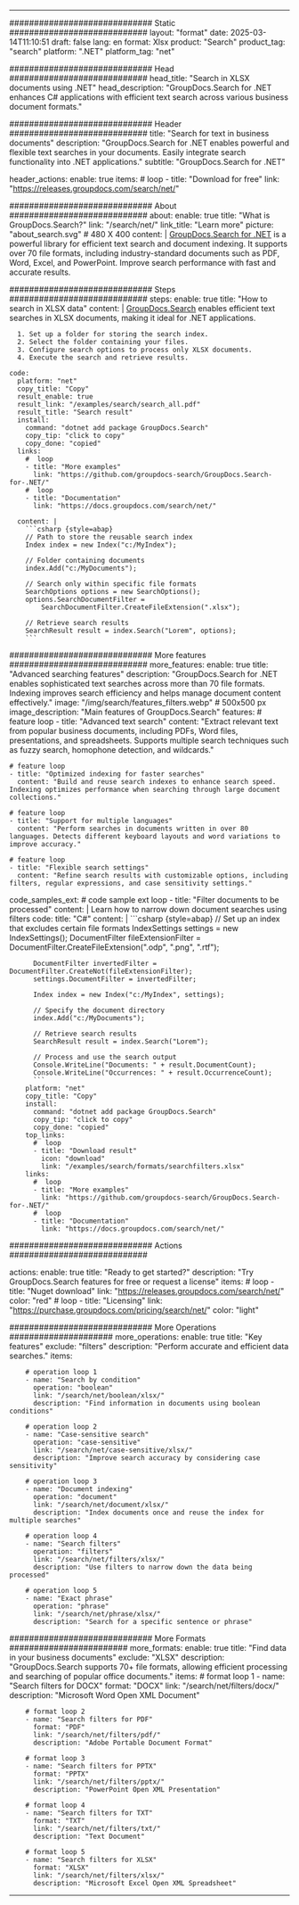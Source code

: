 
---
############################# Static ############################
layout: "format"
date:  2025-03-14T11:10:51
draft: false
lang: en
format: Xlsx
product: "Search"
product_tag: "search"
platform: ".NET"
platform_tag: "net"

############################# Head ############################
head_title: "Search in XLSX documents using .NET"
head_description: "GroupDocs.Search for .NET enhances C# applications with efficient text search across various business document formats."

############################# Header ############################
title: "Search for text in business documents" 
description: "GroupDocs.Search for .NET enables powerful and flexible text searches in your documents. Easily integrate search functionality into .NET applications."
subtitle: "GroupDocs.Search for .NET" 

header_actions:
  enable: true
  items:
    #  loop
    - title: "Download for free"
      link: "https://releases.groupdocs.com/search/net/"
      
############################# About ############################
about:
    enable: true
    title: "What is GroupDocs.Search?"
    link: "/search/net/"
    link_title: "Learn more"
    picture: "about_search.svg" # 480 X 400
    content: |
       [GroupDocs.Search for .NET](/search/net/) is a powerful library for efficient text search and document indexing. It supports over 70 file formats, including industry-standard documents such as PDF, Word, Excel, and PowerPoint. Improve search performance with fast and accurate results.

############################# Steps ############################
steps:
    enable: true
    title: "How to search in XLSX data"
    content: |
      [GroupDocs.Search](/search/net/) enables efficient text searches in XLSX documents, making it ideal for .NET applications.
      
      1. Set up a folder for storing the search index.
      2. Select the folder containing your files.
      3. Configure search options to process only XLSX documents.
      4. Execute the search and retrieve results.
   
    code:
      platform: "net"
      copy_title: "Copy"
      result_enable: true
      result_link: "/examples/search/search_all.pdf"
      result_title: "Search result"
      install:
        command: "dotnet add package GroupDocs.Search"
        copy_tip: "click to copy"
        copy_done: "copied"
      links:
        #  loop
        - title: "More examples"
          link: "https://github.com/groupdocs-search/GroupDocs.Search-for-.NET/"
        #  loop
        - title: "Documentation"
          link: "https://docs.groupdocs.com/search/net/"
          
      content: |
        ```csharp {style=abap}
        // Path to store the reusable search index
        Index index = new Index("c:/MyIndex");

        // Folder containing documents
        index.Add("c:/MyDocuments");

        // Search only within specific file formats
        SearchOptions options = new SearchOptions();
        options.SearchDocumentFilter = 
            SearchDocumentFilter.CreateFileExtension(".xlsx");

        // Retrieve search results
        SearchResult result = index.Search("Lorem", options);
        ```            

############################# More features ############################
more_features:
  enable: true
  title: "Advanced searching features"
  description: "GroupDocs.Search for .NET enables sophisticated text searches across more than 70 file formats. Indexing improves search efficiency and helps manage document content effectively."
  image: "/img/search/features_filters.webp" # 500x500 px
  image_description: "Main features of GroupDocs.Search"
  features:
    # feature loop
    - title: "Advanced text search"
      content: "Extract relevant text from popular business documents, including PDFs, Word files, presentations, and spreadsheets. Supports multiple search techniques such as fuzzy search, homophone detection, and wildcards."

    # feature loop
    - title: "Optimized indexing for faster searches"
      content: "Build and reuse search indexes to enhance search speed. Indexing optimizes performance when searching through large document collections."

    # feature loop
    - title: "Support for multiple languages"
      content: "Perform searches in documents written in over 80 languages. Detects different keyboard layouts and word variations to improve accuracy."

    # feature loop
    - title: "Flexible search settings"
      content: "Refine search results with customizable options, including filters, regular expressions, and case sensitivity settings."
      
  code_samples_ext:
    # code sample ext loop
    - title: "Filter documents to be processed"
      content: |
        Learn how to narrow down document searches using filters
      code:
        title: "C#"
        content: |
          ```csharp {style=abap}
          // Set up an index that excludes certain file formats
          IndexSettings settings = new IndexSettings();
          DocumentFilter fileExtensionFilter = 
            DocumentFilter.CreateFileExtension(".odp", ".png", ".rtf");

          DocumentFilter invertedFilter = DocumentFilter.CreateNot(fileExtensionFilter);
          settings.DocumentFilter = invertedFilter;

          Index index = new Index("c:/MyIndex", settings);
              
          // Specify the document directory
          index.Add("c:/MyDocuments");

          // Retrieve search results
          SearchResult result = index.Search("Lorem");
          
          // Process and use the search output
          Console.WriteLine("Documents: " + result.DocumentCount);
          Console.WriteLine("Occurrences: " + result.OccurrenceCount);
          ```
        platform: "net"
        copy_title: "Copy"
        install:
          command: "dotnet add package GroupDocs.Search"
          copy_tip: "click to copy"
          copy_done: "copied"
        top_links:
          #  loop
          - title: "Download result"
            icon: "download"
            link: "/examples/search/formats/searchfilters.xlsx"
        links:
          #  loop
          - title: "More examples"
            link: "https://github.com/groupdocs-search/GroupDocs.Search-for-.NET/"
          #  loop
          - title: "Documentation"
            link: "https://docs.groupdocs.com/search/net/"
            

            


############################# Actions ############################

actions:
  enable: true
  title: "Ready to get started?"
  description: "Try GroupDocs.Search features for free or request a license"
  items:
    #  loop
    - title: "Nuget download"
      link: "https://releases.groupdocs.com/search/net/"
      color: "red"
        #  loop
    - title: "Licensing"
      link: "https://purchase.groupdocs.com/pricing/search/net/"
      color: "light"


############################# More Operations #####################
more_operations:
    enable: true
    title: "Key features"
    exclude: "filters"
    description: "Perform accurate and efficient data searches."
    items: 
          
        # operation loop 1
        - name: "Search by condition"
          operation: "boolean"
          link: "/search/net/boolean/xlsx/"
          description: "Find information in documents using boolean conditions"

        # operation loop 2
        - name: "Case-sensitive search"
          operation: "case-sensitive"
          link: "/search/net/case-sensitive/xlsx/"
          description: "Improve search accuracy by considering case sensitivity"

        # operation loop 3
        - name: "Document indexing"
          operation: "document"
          link: "/search/net/document/xlsx/"
          description: "Index documents once and reuse the index for multiple searches"

        # operation loop 4
        - name: "Search filters"
          operation: "filters"
          link: "/search/net/filters/xlsx/"
          description: "Use filters to narrow down the data being processed"

        # operation loop 5
        - name: "Exact phrase"
          operation: "phrase"
          link: "/search/net/phrase/xlsx/"
          description: "Search for a specific sentence or phrase"
          
        
          
############################# More Formats ########################
more_formats:
    enable: true
    title: "Find data in your business documents"
    exclude: "XLSX"
    description: "GroupDocs.Search supports 70+ file formats, allowing efficient processing and searching of popular office documents."
    items: 
        # format loop 1
        - name: "Search filters for DOCX"
          format: "DOCX"
          link: "/search/net/filters/docx/"
          description: "Microsoft Word Open XML Document"
          
        # format loop 2
        - name: "Search filters for PDF"
          format: "PDF"
          link: "/search/net/filters/pdf/"
          description: "Adobe Portable Document Format"
          
        # format loop 3
        - name: "Search filters for PPTX"
          format: "PPTX"
          link: "/search/net/filters/pptx/"
          description: "PowerPoint Open XML Presentation"

        # format loop 4
        - name: "Search filters for TXT"
          format: "TXT"
          link: "/search/net/filters/txt/"
          description: "Text Document"
          
        # format loop 5
        - name: "Search filters for XLSX"
          format: "XLSX"
          link: "/search/net/filters/xlsx/"
          description: "Microsoft Excel Open XML Spreadsheet"
  

---